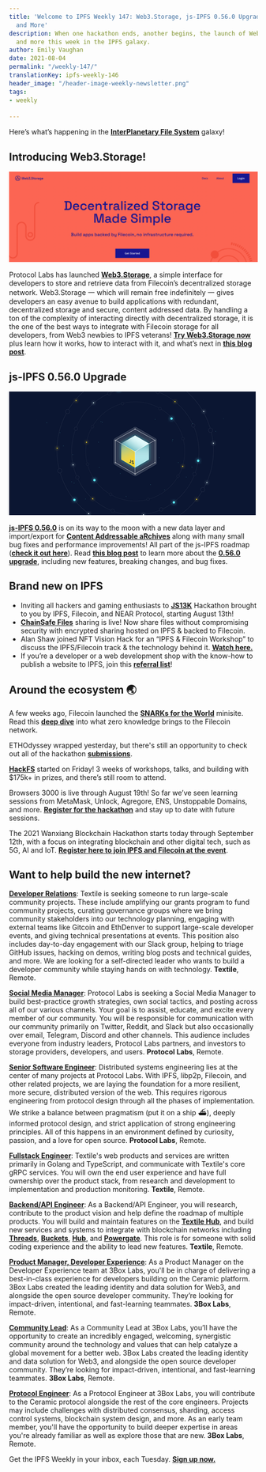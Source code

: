 ```yaml
---
title: 'Welcome to IPFS Weekly 147: Web3.Storage, js-IPFS 0.56.0 Upgrade, JS13K Hackathon,
  and More'
description: When one hackathon ends, another begins, the launch of Web3.Storage,
  and more this week in the IPFS galaxy.
author: Emily Vaughan
date: 2021-08-04
permalink: "/weekly-147/"
translationKey: ipfs-weekly-146
header_image: "/header-image-weekly-newsletter.png"
tags:
- weekly

---
```

Here’s what’s happening in the [**InterPlanetary File System**](https://ipfs.io/) galaxy!

## Introducing Web3.Storage!

![](../assets/screen-shot-2021-08-04-at-10-28-56-am.png)

Protocol Labs has launched [**Web3.Storage**](https://web3.storage/), a simple interface for developers to store and retrieve data from Filecoin’s decentralized storage network. Web3.Storage 一 which will remain free indefinitely 一 gives developers an easy avenue to build applications with redundant, decentralized storage and secure, content addressed data. By handling a ton of the complexity of interacting directly with decentralized storage, it is the one of the best ways to integrate with Filecoin storage for all developers, from Web3 newbies to IPFS veterans! [**Try Web3.Storage now**](https://web3.storage/) plus learn how it works, how to interact with it, and what’s next in [**this blog post**](https://filecoin.io/blog/posts/introducing-web3-storage/).

## js-IPFS 0.56.0 Upgrade

![](../assets/header-image-js-ipfs-placeholder.png)

[**js-IPFS 0.56.0**](https://github.com/ipfs/js-ipfs/releases/tag/ipfs%400.56.0) is on its way to the moon with a new data layer and import/export for [**Content Addressable aRchives**](https://ipld.io/specs/transport/car/) along with many small bug fixes and performance improvements! All part of the js-IPFS roadmap ([**check it out here**](https://github.com/orgs/ipfs/projects/6)). Read [**this blog post**](https://blog.ipfs.io/2021-07-29-js-ipfs-0-56/) to learn more about the [**0.56.0 upgrade**](https://blog.ipfs.io/2021-07-29-js-ipfs-0-56/), including new features, breaking changes, and bug fixes.

## Brand new on IPFS

* Inviting all hackers and gaming enthusiasts to [**JS13K**](https://js13kgames.com/decentralized) Hackathon brought to you by IPFS, Filecoin, and NEAR Protocol, starting August 13th!
* [**ChainSafe Files**](https://files.chainsafe.io/) sharing is live! Now share files without compromising security with encrypted sharing hosted on IPFS & backed to Filecoin.
* Alan Shaw joined NFT Vision Hack for an “IPFS & Filecoin Workshop” to discuss the IPFS/Filecoin track & the technology behind it. [**Watch here.**](https://www.youtube.com/watch?v=QPk2jiPQz8c&list=PLv_5UkIvD8CS3Y9-p7IqEw7dwNo3WpS6g&index=3)
* If you’re a developer or a web development shop with the know-how to publish a website to IPFS, join this [**referral list**](https://github.com/ipfs/community/discussions/630)!

## Around the ecosystem 🌏

A few weeks ago, Filecoin launched the [**SNARKs for the World**](https://research.protocol.ai/sites/snarks/) minisite. Read this [**deep dive**](https://filecoin.io/blog/posts/zero-knowledge-and-the-filecoin-network/) into what zero knowledge brings to the Filecoin network.  
  
ETHOdyssey wrapped yesterday, but there's still an opportunity to check out all of the hackathon [**submissions**](https://ethodyssey.devfolio.co/submissions).

  
[**HackFS**](https://hackfs.com/) started on Friday! 3 weeks of workshops, talks, and building with $175k+ in prizes, and there’s still room to attend.

  
Browsers 3000 is live through August 19th! So far we’ve seen learning sessions from MetaMask, Unlock, Agregore, ENS, Unstoppable Domains, and more. [**Register for the hackathon**](https://events.protocol.ai/2021/browsers3000/) and stay up to date with future sessions.

  
The 2021 Wanxiang Blockchain Hackathon starts today through September 12th, with a focus on integrating blockchain and other digital tech, such as 5G, AI and IoT. [**Register here to join IPFS and Filecoin at the event**](https://hackerlink.io/en/grant/Wanxiang/1).

## Want to help build the new internet?

[**Developer Relations**](https://boards.greenhouse.io/textileio/jobs/4075619004): Textile is seeking someone to run large-scale community projects. These include amplifying our grants program to fund community projects, curating governance groups where we bring community stakeholders into our technology planning, engaging with external teams like Gitcoin and EthDenver to support large-scale developer events, and giving technical presentations at events. This position also includes day-to-day engagement with our Slack group, helping to triage GitHub issues, hacking on demos, writing blog posts and technical guides, and more. We are looking for a self-directed leader who wants to build a developer community while staying hands on with technology. **Textile**, Remote.

[**Social Media Manager**](https://jobs.lever.co/protocol/c7b59dee-673b-42ff-85db-69e27a253f60): Protocol Labs is seeking a Social Media Manager to build best-practice growth strategies, own social tactics, and posting across all of our various channels. Your goal is to assist, educate, and excite every member of our community. You will be responsible for communication with our community primarily on Twitter, Reddit, and Slack but also occasionally over email, Telegram, Discord and other channels. This audience includes everyone from industry leaders, Protocol Labs partners, and investors to storage providers, developers, and users. **Protocol Labs**, Remote.

[**Senior Software Engineer**](https://jobs.lever.co/protocol/3490e571-4d47-487e-a47f-b02f08668290): Distributed systems engineering lies at the center of many projects at Protocol Labs. With IPFS, libp2p, Filecoin, and other related projects, we are laying the foundation for a more resilient, more secure, distributed version of the web. This requires rigorous engineering from protocol design through all the phases of implementation. We strike a balance between pragmatism (put it on a ship :ferry:), deeply informed protocol design, and strict application of strong engineering principles. All of this happens in an environment defined by curiosity, passion, and a love for open source. **Protocol Labs**, Remote.

[**Fullstack Engineer**](https://boards.greenhouse.io/textileio/jobs/4017984004): Textile's web products and services are written primarily in Golang and TypeScript, and communicate with Textile's core gRPC services. You will own the end user experience and have full ownership over the product stack, from research and development to implementation and production monitoring. **Textile**, Remote.

[**Backend/API Engineer**](https://boards.greenhouse.io/textileio/jobs/4017981004): As a Backend/API Engineer, you will research, contribute to the product vision and help define the roadmap of multiple products. You will build and maintain features on the [**Textile Hub**](https://github.com/textileio/textile), and build new services and systems to integrate with blockchain networks including [**Threads**](https://github.com/textileio/go-threads), [**Buckets**](https://github.com/textileio/go-buckets), [**Hub**](https://github.com/textileio/textile), and [**Powergate**](https://github.com/textileio/powergate). This role is for someone with solid coding experience and the ability to lead new features. **Textile**, Remote.

[**Product Manager, Developer Experience**](https://jobs.lever.co/3box/68e3cf44-5ee8-4b2a-b872-bca815bf5caf): As a Product Manager on the Developer Experience team at 3Box Labs, you'll be in charge of delivering a best-in-class experience for developers building on the Ceramic platform. 3Box Labs created the leading identity and data solution for Web3, and alongside the open source developer community. They’re looking for impact-driven, intentional, and fast-learning teammates. **3Box Labs**, Remote.

[**Community Lead**](https://jobs.lever.co/3box/cac4d9b2-4822-4c91-99b8-16c5d3dd75b6): As a Community Lead at 3Box Labs, you’ll have the opportunity to create an incredibly engaged, welcoming, synergistic community around the technology and values that can help catalyze a global movement for a better web. 3Box Labs created the leading identity and data solution for Web3, and alongside the open source developer community. They’re looking for impact-driven, intentional, and fast-learning teammates. **3Box Labs**, Remote.

[**Protocol Engineer**](https://jobs.lever.co/3box/c766b0f1-d0e2-4c54-928d-c09152a94074): As a Protocol Engineer at 3Box Labs, you will contribute to the Ceramic protocol alongside the rest of the core engineers. Projects may include challenges with distributed consensus, sharding, access control systems, blockchain system design, and more. As an early team member, you'll have the opportunity to build deeper expertise in areas you're already familiar as well as explore those that are new. **3Box Labs**, Remote.

Get the IPFS Weekly in your inbox, each Tuesday. [**Sign up now.**](https://ipfs.us4.list-manage.com/subscribe?u=25473244c7d18b897f5a1ff6b&id=cad54b2230)